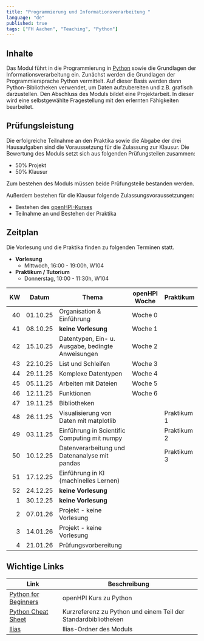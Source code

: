 ```yaml
---
title: "Programmierung und Informationsverarbeitung "
language: "de"
published: true
tags: ["FH Aachen", "Teaching", "Python"]
---
```


## Inhalte

Das Modul führt in die Programmierung in [Python](http://www.python.org)
sowie die Grundlagen der Informationsverarbeitung ein. Zunächst
werden die Grundlagen der Programmiersprache Python vermittelt.
Auf dieser Basis werden dann Python-Bibliotheken verwendet, um
Daten aufzubereiten und z.B. grafisch darzustellen. Den Abschluss
des Moduls bildet eine Projektarbeit. In dieser wird eine
selbstgewählte Fragestellung mit den erlernten Fähigkeiten bearbeitet.

## Prüfungsleistung

Die erfolgreiche Teilnahme an den Praktika sowie die Abgabe der drei
Hausaufgaben sind die Voraussetzung für die Zulassung zur Klausur. Die
Bewertung des Moduls setzt sich aus folgenden Prüfungsteilen zusammen:

- 50% Projekt
- 50% Klausur

Zum bestehen des Moduls müssen beide Prüfungsteile bestanden werden.

Außerdem bestehen für die Klausur folgende Zulassungsvoraussetzungen:

- Bestehen des [openHPI-Kurses](https://open.hpi.de/courses/python2025)
- Teilnahme an und Bestehen der Praktika

## Zeitplan

Die Vorlesung und die Praktika finden zu folgenden Terminen statt.

- **Vorlesung**
  - Mittwoch, 16:00 - 19:00h, W104
- **Praktikum / Tutorium**
  - Donnerstag, 10:00 - 11:30h, W104

|  KW | Datum    | Thema                                             | openHPI Woche | Praktikum   |
| --: | -------- | ------------------------------------------------- | ------------- | ----------- |
|  40 | 01.10.25 | Organisation & Einführung                         | Woche 0       |             |
|  41 | 08.10.25 | **keine Vorlesung**                               | Woche 1       |             |
|  42 | 15.10.25 | Datentypen, Ein- u. Ausgabe, bedingte Anweisungen | Woche 2       |             |
|  43 | 22.10.25 | List und Schleifen                                | Woche 3       |             |
|  44 | 29.11.25 | Komplexe Datentypen                               | Woche 4       |             |
|  45 | 05.11.25 | Arbeiten mit Dateien                              | Woche 5       |             |
|  46 | 12.11.25 | Funktionen                                        | Woche 6       |             |
|  47 | 19.11.25 | Bibliotheken                                      |               |             |
|  48 | 26.11.25 | Visualisierung von Daten mit matplotlib           |               | Praktikum 1 |
|  49 | 03.11.25 | Einführung in Scientific Computing mit numpy      |               | Praktikum 2 |
|  50 | 10.12.25 | Datenverarbeitung und Datenanalyse mit pandas     |               | Praktikum 3 |
|  51 | 17.12.25 | Einführung in KI (machinelles Lernen)             |               |             |
|  52 | 24.12.25 | **keine Vorlesung**                               |               |             |
|   1 | 30.12.25 | **keine Vorlesung**                               |               |             |
|   2 | 07.01.26 | Projekt - keine Vorlesung                         |               |             |
|   3 | 14.01.26 | Projekt - keine Vorlesung                         |               |             |
|   4 | 21.01.26 | Prüfungsvorbereitung                              |               |             |

## Wichtige Links

| Link                                                           | Beschreibung                                                   |
| -------------------------------------------------------------- | -------------------------------------------------------------- |
| [Python for Beginners](https://open.hpi.de/courses/python2025) | openHPI Kurs zu Python                                         |
| [Python Cheat Sheet](https://www.pythoncheatsheet.org/)        | Kurzreferenz zu Python und einem Teil der Standardbibliotheken |
| [Ilias](https://www.ili.fh-aachen.de/go/crs/1448872)           | Ilias-Ordner des Moduls                                        |
